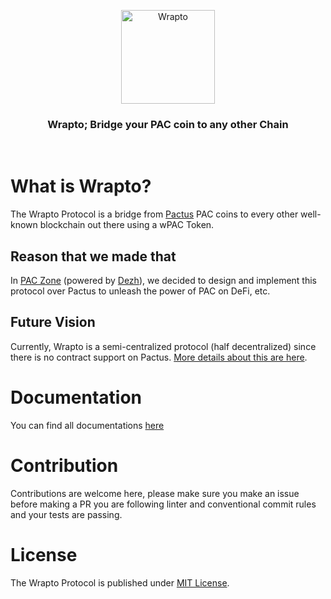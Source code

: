 <p align="center"> 
    <img alt="Wrapto" src="./.img/logo.svg" width="150" height="150" />
</p>

<h3 align="center">
Wrapto; Bridge your PAC coin to any other Chain
</h3>

<br/>

# What is Wrapto?

The Wrapto Protocol is a bridge from [Pactus](https://pactus.org) PAC coins to every other well-known blockchain out there using a wPAC Token.

## Reason that we made that

In [PAC Zone](https://github.com/PACZone) (powered by [Dezh](https://dezh.tech)), we decided to design and implement this protocol over Pactus to unleash the power of PAC on DeFi, etc.

## Future Vision

Currently, Wrapto is a semi-centralized protocol (half decentralized) since there is no contract support on Pactus. [More details about this are here](#Documentation).

# Documentation

You can find all documentations [here](./docs/)

# Contribution

Contributions are welcome here, please make sure you make an issue before making a PR you are following linter and conventional commit rules and your tests are passing.

# License

The Wrapto Protocol is published under [MIT License](./LICENSE).
